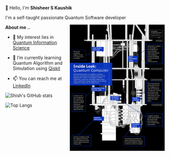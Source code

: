 👋 Hello, I'm **Shisheer S Kaushik**

I'm a self-taught passionate Quantum Software developer

<a href="https://github.com/ShisheerKaushik24/ShisheerKaushik24">
  <img src="https://github.com/ShisheerKaushik24/ShisheerKaushik24/blob/main/IBM%20_%20Quantum%20Computing.jpeg" align="right" width="300" height="400" />
</a>


**About me ..**

- 👀 My interest lies in [Quantum Information Science](https://uwaterloo.ca/institute-for-quantum-computing/quantum-101/quantum-information-science-and-technology)

- 🌱 I’m currently learning Quantum Algorithm and Simulation using [Qiskit](https://qiskit.org/learn/)

- 📫 You can reach me at [LinkedIn](https://www.linkedin.com/in/shisheerkaushik24/)

![Shish's GitHub stats](https://github-readme-stats.vercel.app/api?username=ShisheerKaushik24&count_private=true&show_icons=true&theme=radical)

![Top Langs](https://github-readme-stats.vercel.app/api/top-langs/?username=ShisheerKaushik24&layout=compact)
<!---
ShisheerKaushik24/ShisheerKaushik24 is a ✨ special ✨ repository because its `README.md` (this file) appears on your GitHub profile.
You can click the Preview link to take a look at your changes.
--->
